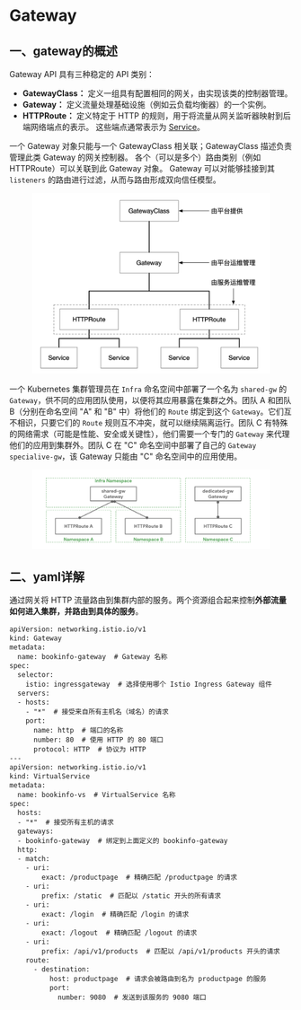 # Gateway

## 一、gateway的概述

Gateway API 具有三种稳定的 API 类别：

* **GatewayClass：** 定义一组具有配置相同的网关，由实现该类的控制器管理。
* **Gateway：** 定义流量处理基础设施（例如云负载均衡器）的一个实例。
* **HTTPRoute：** 定义特定于 HTTP 的规则，用于将流量从网关监听器映射到后端网络端点的表示。 这些端点通常表示为 [Service](https://kubernetes.io/zh-cn/docs/concepts/services-networking/service/)。

&#x20;一个 Gateway 对象只能与一个 GatewayClass 相关联；GatewayClass 描述负责管理此类 Gateway 的网关控制器。 各个（可以是多个）路由类别（例如 HTTPRoute）可以关联到此 Gateway 对象。 Gateway 可以对能够挂接到其 `listeners` 的路由进行过滤，从而与路由形成双向信任模型。

<figure><img src="../../../.gitbook/assets/image (5).png" alt=""><figcaption></figcaption></figure>

一个 Kubernetes 集群管理员在 `Infra` 命名空间中部署了一个名为 `shared-gw` 的 `Gateway`，供不同的应用团队使用，以便将其应用暴露在集群之外。团队 A 和团队 B（分别在命名空间 "A" 和 "B" 中）将他们的 `Route` 绑定到这个 `Gateway`。它们互不相识，只要它们的 `Route` 规则互不冲突，就可以继续隔离运行。团队 C 有特殊的网络需求（可能是性能、安全或关键性），他们需要一个专门的 `Gateway` 来代理他们的应用到集群外。团队 C 在 "C" 命名空间中部署了自己的 `Gateway` `specialive-gw`，该 Gateway 只能由 "C" 命名空间中的应用使用。

<figure><img src="../../../.gitbook/assets/image (6).png" alt=""><figcaption></figcaption></figure>

## 二、yaml详解

通过网关将 HTTP 流量路由到集群内部的服务。两个资源组合起来控制**外部流量如何进入集群，并路由到具体的服务**。

```
apiVersion: networking.istio.io/v1
kind: Gateway
metadata:
  name: bookinfo-gateway  # Gateway 名称
spec:
  selector:
    istio: ingressgateway  # 选择使用哪个 Istio Ingress Gateway 组件
  servers:
  - hosts: 
    - "*"  # 接受来自所有主机名（域名）的请求
    port:
      name: http  # 端口的名称
      number: 80  # 使用 HTTP 的 80 端口
      protocol: HTTP  # 协议为 HTTP
---
apiVersion: networking.istio.io/v1
kind: VirtualService
metadata:
  name: bookinfo-vs  # VirtualService 名称
spec:
  hosts:
  - "*"  # 接受所有主机的请求
  gateways:
  - bookinfo-gateway  # 绑定到上面定义的 bookinfo-gateway
  http:
  - match:
    - uri: 
        exact: /productpage  # 精确匹配 /productpage 的请求
    - uri: 
        prefix: /static  # 匹配以 /static 开头的所有请求
    - uri:
        exact: /login  # 精确匹配 /login 的请求
    - uri: 
        exact: /logout  # 精确匹配 /logout 的请求
    - uri:
        prefix: /api/v1/products  # 匹配以 /api/v1/products 开头的请求
    route:
      - destination:
          host: productpage  # 请求会被路由到名为 productpage 的服务
          port:
            number: 9080  # 发送到该服务的 9080 端口

```
